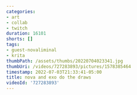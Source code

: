 ```yaml
---
categories:
- art
- collab
- twitch
duration: 16101
shorts: []
tags:
- guest-novaliminal
- krita
thumbPath: /assets/thumbs/20220704023341.jpg
thumbUri: /videos/727283893/pictures/1578385464
timestamp: 2022-07-03T21:33:41-05:00
title: nova and exo do the draws
videoId: '727283893'
---
```

